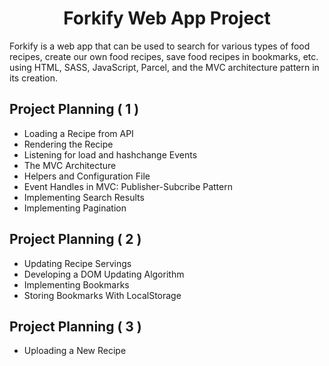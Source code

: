 <h1 align="center">Forkify Web App Project</h1>

<p>Forkify is a web app that can be used to search for various types of food recipes, create our own food recipes, save food recipes in bookmarks, etc.</br>using HTML, SASS, JavaScript, Parcel, and the MVC architecture pattern in its creation.</p>

<h2>Project Planning ( 1 )</h2>

- Loading a Recipe from API
- Rendering the Recipe
- Listening for load and hashchange Events
- The MVC Architecture
- Helpers and Configuration File
- Event Handles in MVC: Publisher-Subcribe Pattern
- Implementing Search Results
- Implementing Pagination

<h2>Project Planning ( 2 )</h2>

- Updating Recipe Servings
- Developing a DOM Updating Algorithm
- Implementing Bookmarks
- Storing Bookmarks With LocalStorage

<h2>Project Planning ( 3 )</h2>

- Uploading a New Recipe

